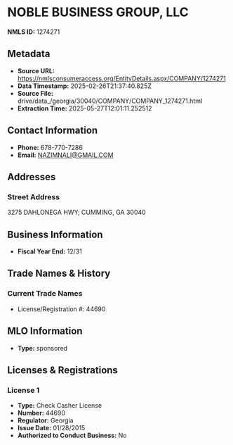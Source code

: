 # NOBLE BUSINESS GROUP, LLC

**NMLS ID:** 1274271

## Metadata
- **Source URL:** https://nmlsconsumeraccess.org/EntityDetails.aspx/COMPANY/1274271
- **Data Timestamp:** 2025-02-26T21:37:40.825Z
- **Source File:** drive/data_/georgia/30040/COMPANY/COMPANY_1274271.html
- **Extraction Time:** 2025-05-27T12:01:11.252512

## Contact Information
- **Phone:** 678-770-7286
- **Email:** NAZIMNALI@GMAIL.COM

## Addresses
### Street Address
3275 DAHLONEGA HWY; CUMMING, GA 30040

## Business Information
- **Fiscal Year End:** 12/31

## Trade Names & History
### Current Trade Names
- License/Registration #: 44690

## MLO Information
- **Type:** sponsored

## Licenses & Registrations

### License 1
- **Type:** Check Casher License
- **Number:** 44690
- **Regulator:** Georgia
- **Issue Date:** 01/28/2015
- **Authorized to Conduct Business:** No
